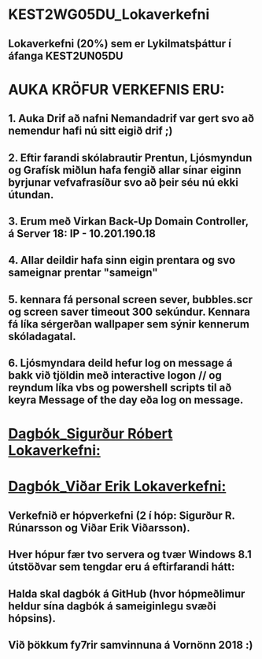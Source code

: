 # KEST2WG05DU_Lokaverkefni
## Lokaverkefni (20%) sem er Lykilmatsþáttur í áfanga KEST2UN05DU
# AUKA KRÖFUR VERKEFNIS ERU:
## 1. Auka Drif að nafni Nemandadrif var gert svo að nemendur hafi nú sitt eigið drif ;)
## 2. Eftir farandi skólabrautir Prentun, Ljósmyndun og Grafísk miðlun hafa fengið allar sínar eiginn byrjunar vefvafrasíður svo að þeir séu nú ekki útundan.
## 3. Erum með Virkan Back-Up Domain Controller, á Server 18: IP - 10.201.190.18
## 4. Allar deildir hafa sinn eigin prentara og svo sameignar prentar "sameign"
## 5. kennara fá personal screen sever, bubbles.scr og screen saver timeout 300 sekúndur. Kennara fá líka sérgerðan wallpaper sem sýnir kennerum skóladagatal.
## 6. Ljósmyndara deild hefur log on message á bakk við tjöldin með interactive logon // og reyndum líka vbs og powershell scripts til að keyra Message of the day eða log on message.
# [Dagbók_Sigurður Róbert Lokaverkefni:](https://github.com/siggirr/KEST2WG05DU_Lokaverkefni/edit/master/Dagb%C3%B3k_SRR.MD)
# [Dagbók_Viðar Erik Lokaverkefni:](https://github.com/siggirr/KEST2WG05DU_Lokaverkefni/blob/master/Dagbok_VEV.md)
## Verkefnið er hópverkefni (2 í hóp: Sigurður R. Rúnarsson og Viðar Erik Viðarsson).
## Hver hópur fær tvo servera og tvær Windows 8.1 útstöðvar sem tengdar eru á eftirfarandi hátt:
## Halda skal dagbók á GitHub (hvor hópmeðlimur heldur sína dagbók á sameiginlegu svæði hópsins).

## Við þökkum fy7rir samvinnuna á Vornönn 2018 :)
